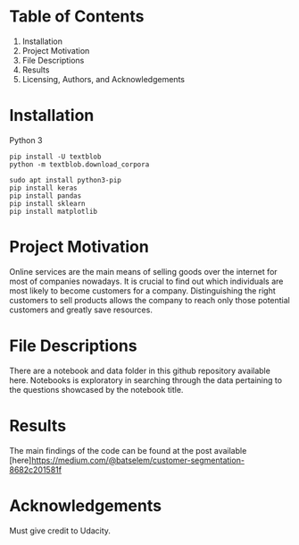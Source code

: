 

# Table of Contents

  1. Installation
  2. Project Motivation
  3. File Descriptions
  4. Results
  5. Licensing, Authors, and Acknowledgements

# Installation

Python 3
```
pip install -U textblob
python -m textblob.download_corpora

sudo apt install python3-pip
pip install keras
pip install pandas
pip install sklearn
pip install matplotlib
```

# Project Motivation
Online services are the main means of selling goods over the internet for most of companies nowadays. It is crucial to find out which individuals are most likely to become customers for a company. Distinguishing the right customers to sell products allows the company to reach only those potential customers and greatly save resources. 

# File Descriptions
There are a notebook and data folder in this github repository available here. Notebooks is exploratory in searching through the data pertaining to the questions showcased by the notebook title.

# Results
The main findings of the code can be found at the post available [here]https://medium.com/@batselem/customer-segmentation-8682c201581f

# Acknowledgements
Must give credit to Udacity.
